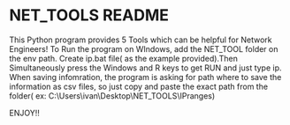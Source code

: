 # NET_TOOLS README
This Python program provides 5 Tools which can be helpful for Network Engineers!
To Run the program on WIndows, add the NET_TOOL folder on the env path.
Create ip.bat file( as the example provided).Then Simultaneously press the Windows and R keys
to get RUN and just type ip.
When saving infomration, the program is asking for path where to save the information as csv files, so just
copy and paste the exact path from the folder( ex: C:\Users\ivan\Desktop\NET_TOOLS\IPranges)

ENJOY!!
